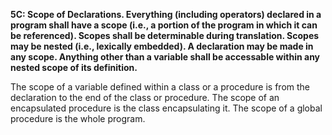 **5C: Scope of Declarations.  Everything (including operators) declared in a program shall have a scope (i.e., a portion of the program in which it can be referenced). Scopes shall be determinable during translation. Scopes may be nested (i.e., lexically embedded). A declaration may be made in any scope. Anything other than a variable shall be accessable within any nested scope of its definition.**

The scope of a variable defined within a class or a procedure
is from the declaration to the end of the class or procedure.
The scope of an encapsulated procedure is the class encapsulating it.
The scope of a global procedure is the whole program.
